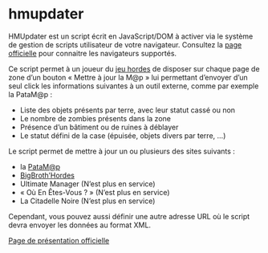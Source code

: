 hmupdater
=========

HMUpdater est un script écrit en JavaScript/DOM à activer via le système de gestion de scripts utilisateur de votre navigateur.
Consultez la [page officielle](http://dev.webnaute.net/Applications/HMUpdater/) pour connaitre les navigateurs supportés.

Ce script permet à un joueur du [jeu hordes](http://www.hordes.fr/) de disposer sur chaque page de zone d’un bouton « Mettre à jour la M@p » lui permettant d’envoyer d’un seul click les informations suivantes à un outil externe, comme par exemple la PataM@p :

 - Liste des objets présents par terre, avec leur statut cassé ou non
 - Le nombre de zombies présents dans la zone
 - Présence d’un bâtiment ou de ruines à déblayer
 - Le statut défini de la case (épuisée, objets divers par terre, …)

Le script permet de mettre à jour un ou plusieurs des sites suivants :

 - la [PataM@p](http://www.patamap.com/)
 - [BigBroth’Hordes](http://bbh.fred26.fr/)
 - Ultimate Manager (N’est plus en service)
 - « Où En Êtes-Vous ? » (N’est plus en service)
 - La Citadelle Noire (N’est plus en service)

Cependant, vous pouvez aussi définir une autre adresse URL où le script devra envoyer les données au format XML.

[Page de présentation officielle](http://dev.webnaute.net/Applications/HMUpdater/)
